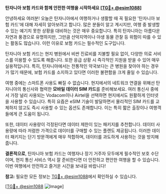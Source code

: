 **탄자니아 보험 카드와 함께 안전한 여행을 시작하세요 [[TG💪+ @esim1088](https://t.me/s/esim1088)]**

안녕하세요 여러분! 오늘은 탄자니아에서 여행하거나 생활할 때 꼭 필요한 '탄자니아 보험 카드'에 대해 자세히 알아보려고 합니다. 많은 분들이 알고 계시지만, 여행 중 발생할 수 있는 예기치 못한 상황을 대비하는 것은 매우 중요합니다. 특히 탄자니아는 아름다운 자연과 풍경으로 유명하지만, 그만큼 산악지역이나 야생 동물 관찰 등 위험이 따를 수 있는 활동도 많습니다. 이런 이유로 보험 카드는 필수적인 도구입니다.

탄자니아 보험 카드는 현지 병원에서 비싼 진료비를 지불할 필요 없이, 다양한 의료 서비스를 이용할 수 있도록 해줍니다. 또한 응급 상황 시 즉각적인 지원을 받을 수 있어 매우 실용적입니다. 특히, 탄자니아에서는 전통적인 약국보다는 큰 병원을 찾아야 하는 경우가 많기 때문에, 보험 카드를 소지하고 있다면 이러한 불편함을 크게 줄일 수 있습니다.

여행 중에는 스마트폰 사용도 빠질 수 없습니다. 현지에서의 네트워크 연결을 위해선 탄자니아의 통신사와 협력한 **모바일 데이터 SIM 카드**를 준비해보세요. 여러 통신사 중에서 가장 널리 사용되는 Vodacom이나 Airtel을 선택하면 현지에서도 원활하게 인터넷을 사용할 수 있습니다. 특히 요즘은 eSIM 기술이 발달하면서 물리적인 SIM 카드를 교체하지 않고도 즉시 사용할 수 있는 옵션도 존재합니다. 이는 특히 짧은 출장이나 여행객들에게 큰 도움이 됩니다.

또한, 데이터 사용량이 걱정된다면 데이터 제한이 있는 패키지를 추천합니다. 데이터 사용량에 따라 저렴한 가격으로 데이터를 구매할 수 있는 플랜도 제공됩니다. 이러한 데이터 패키지는 단기 방문객에게 매우 적합하며, 데이터를 과도하게 사용하는 것을 방지해줍니다.

**결론적으로**, 탄자니아 보험 카드는 여행자나 장기 거주자 모두에게 필수적인 보호 수단이며, 현지 통신 서비스 역시 잘 준비한다면 더 안전하고 편안한 여행을 할 수 있습니다. 이번 여행에서 안전하고 즐거운 시간을 보내길 바랍니다! 

**참고:** 필요한 모든 정보는 [TG💪+ @esim1088](https://t.me/s/esim1088)에서 확인하실 수 있습니다. 

[[TG💪+ @esim1088](https://t.me/s/esim1088) ![Image](https://i.postimg.cc/Y0z9fWf4/image.png)]